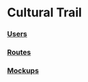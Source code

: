 # Cultural Trail

### [Users](https://github.com/xternprojects/cultural-trail-documentation/wiki/Users)

### [Routes](https://github.com/xternprojects/cultural-trail-documentation/wiki/Routes)

### [Mockups](https://github.com/xternprojects/cultural-trail-documentation/tree/master/mockups)
